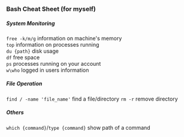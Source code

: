 ### Bash Cheat Sheet (for myself)


##### _System Monitoring_

`free -k/m/g` information on machine's memory   
`top` information on processes running   
`du {path}` disk usage   
`df` free space   
`ps` processes running on your account   
`w\who` logged in users information   


##### _File Operation_

`find / -name 'file_name'` find a file/directory
`rm -r` remove directory


##### _Others_
`which {command}`/`type {command}` show path of a command 
